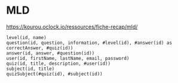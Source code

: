 # MLD

https://kourou.oclock.io/ressources/fiche-recap/mld/

```
level(id, name)
question(id, question, information, #level(id), #answer(id) as correctAnswer, #quiz(id))
answer(id, answer, #question(id))
user(id, firstName, lastName, email, password)
quiz(id, title, description, #user(id))
subject(id, title)
quizSubject(#quiz(id), #subject(id))
```
